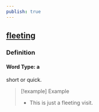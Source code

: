 ```yaml
---
publish: true
---
```


## [fleeting](https://dictionary.cambridge.org/dictionary/english/fleeting)

### Definition
#### Word Type: a
short or quick.

>[!example] Example
> - This is just a fleeting visit.
